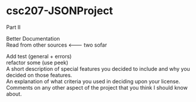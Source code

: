 csc207-JSONProject
==================
  
Part II

Better Documentation  
Read from other sources <--- two sofar

Add test (general + errors)  
refactor some (use peek)  
A short description of special features you decided to include and why you decided on those features.  
An explanation of what criteria you used in deciding upon your license.  
Comments on any other aspect of the project that you think I should know about.  
